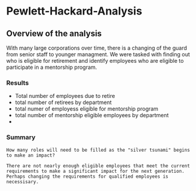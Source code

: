 # Pewlett-Hackard-Analysis

## Overview of the analysis
  With many large corporations over time, there is a changing of the guard from senior staff to younger managment. We were tasked with finding out who is eligible for retirement and identify employees who are eligible to participate in a mentorship program.
  
### Results
  - Total number of employees due to retire
  - total number of retirees by department
  - total numer of employess eligible for mentorship program
  - total number of mentorship eligible employees by department
  - 
  
### Summary
    How many roles will need to be filled as the "silver tsunami" begins to make an impact?
    
    There are not nearly enough eligible employees that meet the current requirements to make a significant impact for the next generation. Perhaps changing the requirements for qualified employees is necessisary.
